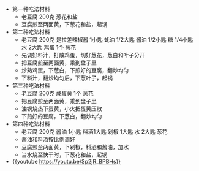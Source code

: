 - 第一种吃法材料
	- 老豆腐 200克
	  葱花和盐
	- 豆腐煎至两面黄，下葱花和盐，起锅
- 第二种吃法材料
	- 老豆腐 200克
	  是拉差辣椒酱 1小匙
	  蚝油 1/2大匙
	  酱油 1/2小匙
	  糖 1/4小匙
	  水 2大匙
	  鸡蛋 1个
	  葱花
	- 先调好料汁，打散鸡蛋，切好葱花，葱白和叶子分开
	- 把豆腐煎至两面黄，乘到盘子里
	- 炒熟鸡蛋，下葱白，下煎好的豆腐，翻炒均匀
	- 下料汁，翻炒均匀后，下葱叶子，起锅
- 第三种吃法材料
	- 老豆腐 200克
	  咸蛋黄 1个
	  葱花
	- 把豆腐煎至两面黄，乘到盘子里
	- 油锅烧热下蛋黄，小火把蛋黄压散
	- 下煎好的豆腐，下葱白，翻炒均匀
- 第四种吃法材料
	- 老豆腐 200克
	  酱油 1小匙
	  料酒1大匙
	  剁椒 1大匙
	  水 2大匙
	  葱花
	- 酱油和料酒按比例调好
	- 豆腐煎至两面黄，下剁椒，料酒和酱油，加水
	- 当水烧至快干时，下葱花和盐，起锅
- {{youtube https://youtu.be/Sp2jR_BPBHs}}